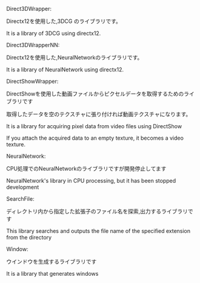Direct3DWrapper:

Directx12を使用した,3DCG のライブラリです。

It is a library of 3DCG using directx12.

Direct3DWrapperNN:

Directx12を使用した,NeuralNetworkのライブラリです。

It is a library of NeuralNetwork using directx12.

DirectShowWrapper:

DirectShowを使用した動画ファイルからピクセルデータを取得するためのライブラリです

取得したデータを空のテクスチャに張り付ければ動画テクスチャになります。

It is a library for acquiring pixel data from video files using DirectShow

If you attach the acquired data to an empty texture, it becomes a video texture.

NeuralNetwork:

CPU処理でのNeuralNetworkのライブラリですが開発停止してます

NeuralNetwork's library in CPU processing, but it has been stopped development

SearchFile:

ディレクトリ内から指定した拡張子のファイル名を探索,出力するライブラリです

This library searches and outputs the file name of the specified extension from the directory

Window:

ウインドウを生成するライブラリです

It is a library that generates windows
